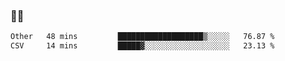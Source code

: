 ### 👨‍💻

<!--START_SECTION:waka-->

```txt
Other   48 mins         ███████████████████▒░░░░░   76.87 %
CSV     14 mins         █████▓░░░░░░░░░░░░░░░░░░░   23.13 %
```

<!--END_SECTION:waka-->
